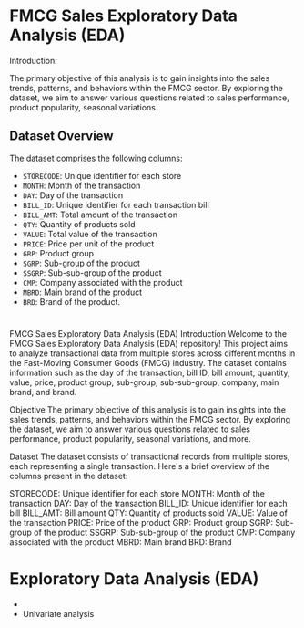 
# FMCG Sales Exploratory Data Analysis (EDA)

Introduction:

The primary objective of this analysis is to gain insights into the sales trends, patterns, and behaviors within the FMCG sector. By exploring the dataset, we aim to answer various questions related to sales performance, product popularity, seasonal variations.


## Dataset Overview
The dataset comprises the following columns:
- `STORECODE`: Unique identifier for each store
- `MONTH`: Month of the transaction
- `DAY`: Day of the transaction
- `BILL_ID`: Unique identifier for each transaction bill
- `BILL_AMT`: Total amount of the transaction
- `QTY`: Quantity of products sold
- `VALUE`: Total value of the transaction
- `PRICE`: Price per unit of the product
- `GRP`: Product group
- `SGRP`: Sub-group of the product
- `SSGRP`: Sub-sub-group of the product
- `CMP`: Company associated with the product
- `MBRD`: Main brand of the product
- `BRD`: Brand of the product.
  # 
FMCG Sales Exploratory Data Analysis (EDA)
Introduction
Welcome to the FMCG Sales Exploratory Data Analysis (EDA) repository! This project aims to analyze transactional data from multiple stores across different months in the Fast-Moving Consumer Goods (FMCG) industry. The dataset contains information such as the day of the transaction, bill ID, bill amount, quantity, value, price, product group, sub-group, sub-sub-group, company, main brand, and brand.

Objective
The primary objective of this analysis is to gain insights into the sales trends, patterns, and behaviors within the FMCG sector. By exploring the dataset, we aim to answer various questions related to sales performance, product popularity, seasonal variations, and more.

Dataset
The dataset consists of transactional records from multiple stores, each representing a single transaction. Here's a brief overview of the columns present in the dataset:

STORECODE: Unique identifier for each store
MONTH: Month of the transaction
DAY: Day of the transaction
BILL_ID: Unique identifier for each bill
BILL_AMT: Bill amount
QTY: Quantity of products sold
VALUE: Value of the transaction
PRICE: Price of the product
GRP: Product group
SGRP: Sub-group of the product
SSGRP: Sub-sub-group of the product
CMP: Company associated with the product
MBRD: Main brand
BRD: Brand
# Exploratory Data Analysis (EDA)

- 
- Univariate analysis
